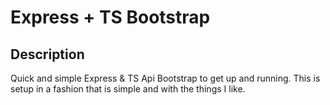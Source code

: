 # Express + TS Bootstrap

## Description
Quick and simple Express & TS Api Bootstrap to get up and running. This is setup in a fashion that is simple and with the things I like.
